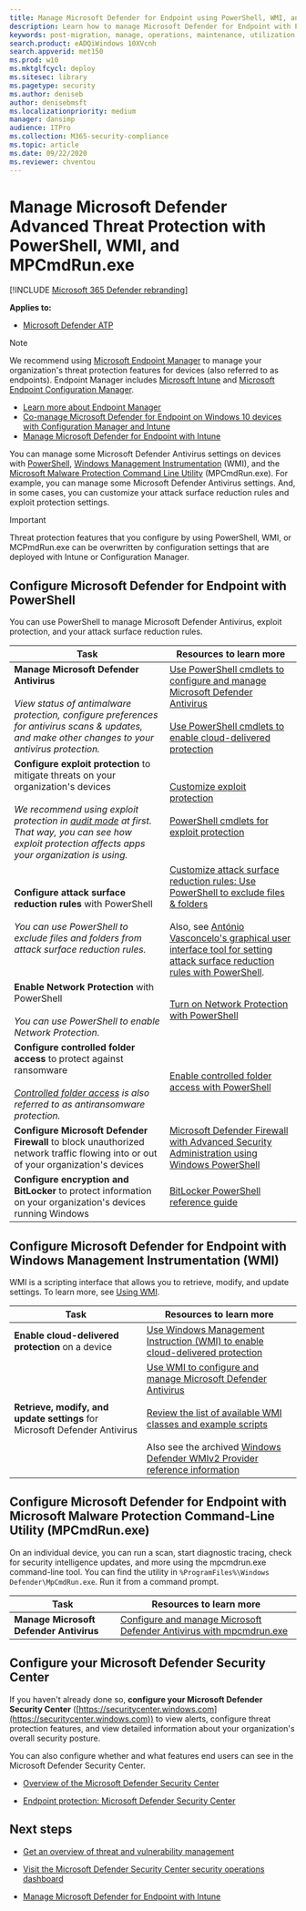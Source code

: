 ```yaml
---
title: Manage Microsoft Defender for Endpoint using PowerShell, WMI, and MPCmdRun.exe
description: Learn how to manage Microsoft Defender for Endpoint with PowerShell, WMI, and MPCmdRun.exe
keywords: post-migration, manage, operations, maintenance, utilization, PowerShell, WMI, MPCmdRun.exe, windows defender advanced threat protection, atp, edr
search.product: eADQiWindows 10XVcnh
search.appverid: met150
ms.prod: w10
ms.mktglfcycl: deploy
ms.sitesec: library
ms.pagetype: security
ms.author: deniseb
author: denisebmsft
ms.localizationpriority: medium
manager: dansimp
audience: ITPro
ms.collection: M365-security-compliance 
ms.topic: article
ms.date: 09/22/2020
ms.reviewer: chventou
---
```


# Manage Microsoft Defender Advanced Threat Protection with PowerShell, WMI, and MPCmdRun.exe

[!INCLUDE [Microsoft 365 Defender rebranding](../../includes/microsoft-defender.md)]


**Applies to:**
- [Microsoft Defender ATP](https://go.microsoft.com/fwlink/p/?linkid=2069559)

> [!NOTE]
> We recommend using [Microsoft Endpoint Manager](https://docs.microsoft.com/mem) to manage your organization's threat protection features for devices (also referred to as endpoints). Endpoint Manager includes [Microsoft Intune](https://docs.microsoft.com/mem/intune/fundamentals/what-is-intune) and [Microsoft Endpoint Configuration Manager](https://docs.microsoft.com/mem/configmgr/core/understand/introduction). 
> - [Learn more about Endpoint Manager](https://docs.microsoft.com/mem/endpoint-manager-overview)
> - [Co-manage Microsoft Defender for Endpoint on Windows 10 devices with Configuration Manager and Intune](manage-atp-post-migration-intune.md)
> - [Manage Microsoft Defender for Endpoint with Intune](manage-atp-post-migration-intune.md) 

You can manage some Microsoft Defender Antivirus settings on devices with [PowerShell](#configure-microsoft-defender-atp-with-powershell),  [Windows Management Instrumentation](#configure-microsoft-defender-atp-with-windows-management-instrumentation-wmi) (WMI), and the [Microsoft Malware Protection Command Line Utility](#configure-microsoft-defender-atp-with-microsoft-malware-protection-command-line-utility-mpcmdrunexe) (MPCmdRun.exe). For example, you can manage some Microsoft Defender Antivirus settings. And, in some cases, you can customize your attack surface reduction rules and exploit protection settings. 

> [!IMPORTANT]
> Threat protection features that you configure by using PowerShell, WMI, or MCPmdRun.exe can be overwritten by configuration settings that are deployed with Intune or Configuration Manager.

## Configure Microsoft Defender for Endpoint with PowerShell

You can use PowerShell to manage Microsoft Defender Antivirus, exploit protection, and your attack surface reduction rules.

|Task  |Resources to learn more  |
|---------|---------|
|**Manage Microsoft Defender Antivirus** <br/><br/>*View status of antimalware protection, configure preferences for antivirus scans & updates, and make other changes to your antivirus protection.*    |[Use PowerShell cmdlets to configure and manage Microsoft Defender Antivirus](https://docs.microsoft.com/windows/security/threat-protection/microsoft-defender-antivirus/use-powershell-cmdlets-microsoft-defender-antivirus)  <br/><br/>[Use PowerShell cmdlets to enable cloud-delivered protection](https://docs.microsoft.com/windows/security/threat-protection/microsoft-defender-antivirus/enable-cloud-protection-microsoft-defender-antivirus#use-powershell-cmdlets-to-enable-cloud-delivered-protection)       |
|**Configure exploit protection** to mitigate threats on your organization's devices<br/><br/> *We recommend using exploit protection in [audit mode](https://docs.microsoft.com/windows/security/threat-protection/microsoft-defender-atp/evaluate-exploit-protection#powershell) at first. That way, you can see how exploit protection affects apps your organization is using.*     | [Customize exploit protection](https://docs.microsoft.com/windows/security/threat-protection/microsoft-defender-atp/customize-exploit-protection)<br/><br/>[PowerShell cmdlets for exploit protection](https://docs.microsoft.com/windows/security/threat-protection/microsoft-defender-atp/customize-exploit-protection#powershell-reference)        |
|**Configure attack surface reduction rules** with PowerShell <br/><br/>*You can use PowerShell to exclude files and folders from attack surface reduction rules.* |[Customize attack surface reduction rules: Use PowerShell to exclude files & folders](https://docs.microsoft.com/windows/security/threat-protection/microsoft-defender-atp/customize-attack-surface-reduction#use-powershell-to-exclude-files-and-folders)<br/><br/>Also, see [António Vasconcelo's graphical user interface tool for setting attack surface reduction rules with PowerShell](https://github.com/anvascon/MDATP_PoSh_Scripts/tree/master/ASR%20GUI). |
|**Enable Network Protection** with PowerShell <br/><br/>*You can use PowerShell to enable Network Protection.* |[Turn on Network Protection with PowerShell](https://docs.microsoft.com/windows/security/threat-protection/microsoft-defender-atp/enable-network-protection#powershell) |
|**Configure controlled folder access** to protect against ransomware <br/><br/>*[Controlled folder access](https://docs.microsoft.com/windows/security/threat-protection/microsoft-defender-atp/controlled-folders) is also referred to as antiransomware protection.* |[Enable controlled folder access with PowerShell](https://docs.microsoft.com/windows/security/threat-protection/microsoft-defender-atp/enable-controlled-folders#powershell) |
|**Configure Microsoft Defender Firewall** to block unauthorized network traffic flowing into or out of your organization's devices |[Microsoft Defender Firewall with Advanced Security Administration using Windows PowerShell](https://docs.microsoft.com/windows/security/threat-protection/windows-firewall/windows-firewall-with-advanced-security-administration-with-windows-powershell) |
|**Configure encryption and BitLocker** to protect information on your organization's devices running Windows |[BitLocker PowerShell reference guide](https://docs.microsoft.com/powershell/module/bitlocker/?view=win10-ps) |

## Configure Microsoft Defender for Endpoint with Windows Management Instrumentation (WMI)

WMI is a scripting interface that allows you to retrieve, modify, and update settings. To learn more, see [Using WMI](https://docs.microsoft.com/windows/win32/wmisdk/using-wmi). 

|Task  |Resources to learn more  |
|---------|---------|
|**Enable cloud-delivered protection** on a device    |[Use Windows Management Instruction (WMI) to enable cloud-delivered protection](https://docs.microsoft.com/windows/security/threat-protection/microsoft-defender-antivirus/enable-cloud-protection-microsoft-defender-antivirus#use-windows-management-instruction-wmi-to-enable-cloud-delivered-protection)       |
|**Retrieve, modify, and update settings** for Microsoft Defender Antivirus     | [Use WMI to configure and manage Microsoft Defender Antivirus](https://docs.microsoft.com/windows/security/threat-protection/microsoft-defender-antivirus/use-wmi-microsoft-defender-antivirus)<br/><br/>[Review the list of available WMI classes and example scripts](https://docs.microsoft.com/previous-versions/windows/desktop/defender/windows-defender-wmiv2-apis-portal) <br/><br/>Also see the archived [Windows Defender WMIv2 Provider reference information](https://docs.microsoft.com/previous-versions/windows/desktop/defender/windows-defender-wmiv2-apis-portal?redirectedfrom=MSDN)   |


## Configure Microsoft Defender for Endpoint with Microsoft Malware Protection Command-Line Utility (MPCmdRun.exe)

On an individual device, you can run a scan, start diagnostic tracing, check for security intelligence updates, and more using the mpcmdrun.exe command-line tool. You can find the utility in `%ProgramFiles%\Windows Defender\MpCmdRun.exe`. Run it from a command prompt.

|Task  |Resources to learn more  |
|---------|---------|
|**Manage Microsoft Defender Antivirus**  |[Configure and manage Microsoft Defender Antivirus with mpcmdrun.exe](https://docs.microsoft.com/windows/security/threat-protection/microsoft-defender-antivirus/command-line-arguments-microsoft-defender-antivirus)        |

## Configure your Microsoft Defender Security Center

If you haven't already done so, **configure your Microsoft Defender Security Center** ([https://securitycenter.windows.com](https://securitycenter.windows.com)) to view alerts, configure threat protection features, and view detailed information about your organization's overall security posture. 

You can also configure whether and what features end users can see in the Microsoft Defender Security Center.

- [Overview of the Microsoft Defender Security Center](https://docs.microsoft.com/windows/security/threat-protection/microsoft-defender-atp/use)

- [Endpoint protection: Microsoft Defender Security Center](https://docs.microsoft.com/mem/intune/protect/endpoint-protection-windows-10#microsoft-defender-security-center)


## Next steps

- [Get an overview of threat and vulnerability management](https://docs.microsoft.com/windows/security/threat-protection/microsoft-defender-atp/next-gen-threat-and-vuln-mgt)

- [Visit the Microsoft Defender Security Center security operations dashboard](https://docs.microsoft.com/windows/security/threat-protection/microsoft-defender-atp/security-operations-dashboard)

- [Manage Microsoft Defender for Endpoint with Intune](manage-atp-post-migration-intune.md)
